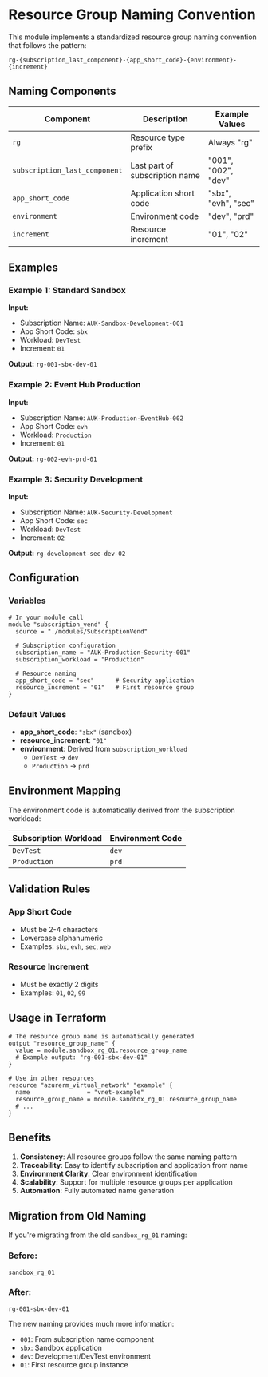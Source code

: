 # Resource Group Naming Convention

This module implements a standardized resource group naming convention that follows the pattern:

```
rg-{subscription_last_component}-{app_short_code}-{environment}-{increment}
```

## Naming Components

| Component | Description | Example Values |
|-----------|-------------|----------------|
| `rg` | Resource type prefix | Always "rg" |
| `subscription_last_component` | Last part of subscription name | "001", "002", "dev" |
| `app_short_code` | Application short code | "sbx", "evh", "sec" |
| `environment` | Environment code | "dev", "prd" |
| `increment` | Resource increment | "01", "02" |

## Examples

### Example 1: Standard Sandbox
**Input:**
- Subscription Name: `AUK-Sandbox-Development-001`
- App Short Code: `sbx`
- Workload: `DevTest`
- Increment: `01`

**Output:** `rg-001-sbx-dev-01`

### Example 2: Event Hub Production
**Input:**
- Subscription Name: `AUK-Production-EventHub-002`
- App Short Code: `evh`
- Workload: `Production`
- Increment: `01`

**Output:** `rg-002-evh-prd-01`

### Example 3: Security Development
**Input:**
- Subscription Name: `AUK-Security-Development`
- App Short Code: `sec`
- Workload: `DevTest`
- Increment: `02`

**Output:** `rg-development-sec-dev-02`

## Configuration

### Variables

```hcl
# In your module call
module "subscription_vend" {
  source = "./modules/SubscriptionVend"
  
  # Subscription configuration
  subscription_name = "AUK-Production-Security-001"
  subscription_workload = "Production"
  
  # Resource naming
  app_short_code = "sec"      # Security application
  resource_increment = "01"   # First resource group
}
```

### Default Values

- **app_short_code**: `"sbx"` (sandbox)
- **resource_increment**: `"01"`
- **environment**: Derived from `subscription_workload`
  - `DevTest` → `dev`
  - `Production` → `prd`

## Environment Mapping

The environment code is automatically derived from the subscription workload:

| Subscription Workload | Environment Code |
|----------------------|------------------|
| `DevTest` | `dev` |
| `Production` | `prd` |

## Validation Rules

### App Short Code
- Must be 2-4 characters
- Lowercase alphanumeric
- Examples: `sbx`, `evh`, `sec`, `web`

### Resource Increment
- Must be exactly 2 digits
- Examples: `01`, `02`, `99`

## Usage in Terraform

```hcl
# The resource group name is automatically generated
output "resource_group_name" {
  value = module.sandbox_rg_01.resource_group_name
  # Example output: "rg-001-sbx-dev-01"
}

# Use in other resources
resource "azurerm_virtual_network" "example" {
  name                = "vnet-example"
  resource_group_name = module.sandbox_rg_01.resource_group_name
  # ...
}
```

## Benefits

1. **Consistency**: All resource groups follow the same naming pattern
2. **Traceability**: Easy to identify subscription and application from name
3. **Environment Clarity**: Clear environment identification
4. **Scalability**: Support for multiple resource groups per application
5. **Automation**: Fully automated name generation

## Migration from Old Naming

If you're migrating from the old `sandbox_rg_01` naming:

### Before:
```
sandbox_rg_01
```

### After:
```
rg-001-sbx-dev-01
```

The new naming provides much more information:
- `001`: From subscription name component
- `sbx`: Sandbox application
- `dev`: Development/DevTest environment
- `01`: First resource group instance
